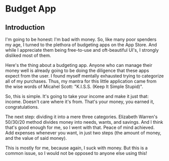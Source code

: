 # Budget App

## Introduction

I'm going to be honest: I'm bad with money. So, like many poor spenders my age, I turned to the plethora of budgeting apps on the App Store. And while I appreciate them being free-to-use and oft-beautiful UI's, I strongly disliked most of them.

Here's the thing about a budgeting app. Anyone who can manage their money well is already going to be doing the diligence that these apps expect from the user. I found myself mentally exhausted trying to categorize all of my purchases. Thus, my mantra for this little application came from the wise words of Micahel Scott: "K.I.S.S. (Keep It Simple Stupid)".

So, this is simple. It's going to take your income and make it just that: income. Doesn't care where it's from. That's your money, you earned it, congratulations.

The next step: dividing it into a mere three categories. Elizabeth Warren's 50/30/20 method divides money into needs, wants, and savings. And I think that's good enough for me, so I went with that. Peace of mind achieved. Add expenses whenever you want, in just two steps (the amount of money, and the value of said money).

This is mostly for me, because again, I suck with money. But this is a common issue, so I would not be opposed to anyone else using this!
